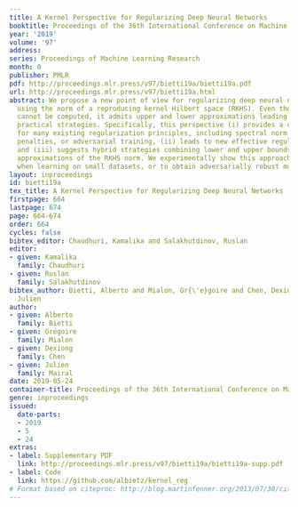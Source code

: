 ```yaml
---
title: A Kernel Perspective for Regularizing Deep Neural Networks
booktitle: Proceedings of the 36th International Conference on Machine Learning
year: '2019'
volume: '97'
address: 
series: Proceedings of Machine Learning Research
month: 0
publisher: PMLR
pdf: http://proceedings.mlr.press/v97/bietti19a/bietti19a.pdf
url: http://proceedings.mlr.press/v97/bietti19a.html
abstract: We propose a new point of view for regularizing deep neural networks by
  using the norm of a reproducing kernel Hilbert space (RKHS). Even though this norm
  cannot be computed, it admits upper and lower approximations leading to various
  practical strategies. Specifically, this perspective (i) provides a common umbrella
  for many existing regularization principles, including spectral norm and gradient
  penalties, or adversarial training, (ii) leads to new effective regularization penalties,
  and (iii) suggests hybrid strategies combining lower and upper bounds to get better
  approximations of the RKHS norm. We experimentally show this approach to be effective
  when learning on small datasets, or to obtain adversarially robust models.
layout: inproceedings
id: bietti19a
tex_title: A Kernel Perspective for Regularizing Deep Neural Networks
firstpage: 664
lastpage: 674
page: 664-674
order: 664
cycles: false
bibtex_editor: Chaudhuri, Kamalika and Salakhutdinov, Ruslan
editor:
- given: Kamalika
  family: Chaudhuri
- given: Ruslan
  family: Salakhutdinov
bibtex_author: Bietti, Alberto and Mialon, Gr{\'e}goire and Chen, Dexiong and Mairal,
  Julien
author:
- given: Alberto
  family: Bietti
- given: Grégoire
  family: Mialon
- given: Dexiong
  family: Chen
- given: Julien
  family: Mairal
date: 2019-05-24
container-title: Proceedings of the 36th International Conference on Machine Learning
genre: inproceedings
issued:
  date-parts:
  - 2019
  - 5
  - 24
extras:
- label: Supplementary PDF
  link: http://proceedings.mlr.press/v97/bietti19a/bietti19a-supp.pdf
- label: Code
  link: https://github.com/albietz/kernel_reg
# Format based on citeproc: http://blog.martinfenner.org/2013/07/30/citeproc-yaml-for-bibliographies/
---
```


